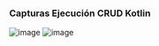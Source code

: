 ### Capturas Ejecución CRUD Kotlin
![image](https://user-images.githubusercontent.com/53130383/214170086-99e953c0-9299-4634-8e95-4742b04d80ab.png)
![image](https://user-images.githubusercontent.com/53130383/214170370-9cc664e1-a791-4c21-af62-003a0c3fdae3.png)
